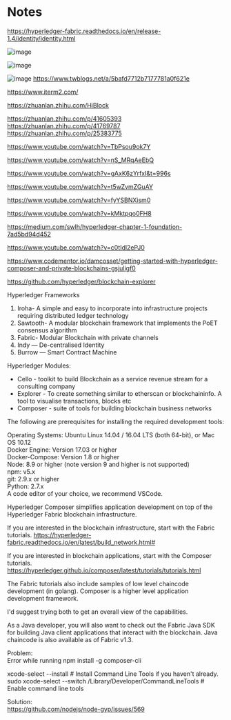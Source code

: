 # Notes

https://hyperledger-fabric.readthedocs.io/en/release-1.4/identity/identity.html




![image](https://blockgeeks.com/wp-content/uploads/2017/05/hyperledgerfabricmodel.jpg)

![image](https://i.stack.imgur.com/zuGTC.png)

![image](https://pic1.xuehuaimg.com/proxy/csdn/https://hyperledger.github.io/composer/latest/assets/img/Composer-Diagram.svg)
https://www.twblogs.net/a/5bafd7712b7177781a0f621e

https://www.iterm2.com/

https://zhuanlan.zhihu.com/HiBlock

https://zhuanlan.zhihu.com/p/41605393
https://zhuanlan.zhihu.com/p/41769787
https://zhuanlan.zhihu.com/p/25383775


https://www.youtube.com/watch?v=TbPsou9ok7Y

https://www.youtube.com/watch?v=nS_MRqAeEbQ

https://www.youtube.com/watch?v=gAxK6zYrfxI&t=996s

https://www.youtube.com/watch?v=t5wZvmZGuAY

https://www.youtube.com/watch?v=fyYSBNXism0

https://www.youtube.com/watch?v=kMktpqo0FH8


https://medium.com/swlh/hyperledger-chapter-1-foundation-7ad5bd94d452

https://www.youtube.com/watch?v=c0tIdl2ePJ0

https://www.codementor.io/damcosset/getting-started-with-hyperledger-composer-and-private-blockchains-gsjuligf0

https://github.com/hyperledger/blockchain-explorer

Hyperledger Frameworks <br/>
1. Iroha- A simple and easy to incorporate into infrastructure projects requiring distributed ledger technology <br/>
2. Sawtooth- A modular blockchain framework that implements the PoET consensus algorithm <br/>
3. Fabric- Modular Blockchain with private channels <br/>
4. Indy — De-centralised Identity <br/>
5. Burrow — Smart Contract Machine <br/>

Hyperledger Modules: <br/> 
* Cello - toolkit to build Blockchain as a service revenue stream for a consulting company <br/>
* Explorer - To create something similar to etherscan or blockchaininfo. A tool to visualise transactions, blocks etc <br/>
* Composer - suite of tools for building blockchain business networks <br/>

The following are prerequisites for installing the required development tools:

Operating Systems: Ubuntu Linux 14.04 / 16.04 LTS (both 64-bit), or Mac OS 10.12 <br/>
Docker Engine: Version 17.03 or higher <br/>
Docker-Compose: Version 1.8 or higher <br/>
Node: 8.9 or higher (note version 9 and higher is not supported) <br/>
npm: v5.x <br/>
git: 2.9.x or higher <br/>
Python: 2.7.x <br/>
A code editor of your choice, we recommend VSCode.


Hyperledger Composer simplifies application development on top of the Hyperledger Fabric blockchain infrastructure.

If you are interested in the blockchain infrastructure, start with the Fabric tutorials.
https://hyperledger-fabric.readthedocs.io/en/latest/build_network.html#

If you are interested in blockchain applications, start with the Composer tutorials.
https://hyperledger.github.io/composer/latest/tutorials/tutorials.html

The Fabric tutorials also include samples of low level chaincode development (in golang). Composer is a higher level application development framework.

I'd suggest trying both to get an overall view of the capabilities.

As a Java developer, you will also want to check out the Fabric Java SDK for building Java client applications that interact with the blockchain. Java chaincode is also available as of Fabric v1.3.

Problem: <br/>
Error while running npm install -g composer-cli

xcode-select --install # Install Command Line Tools if you haven't already. <br/>
sudo xcode-select --switch /Library/Developer/CommandLineTools # Enable command line tools

Solution: <br/>
https://github.com/nodejs/node-gyp/issues/569
